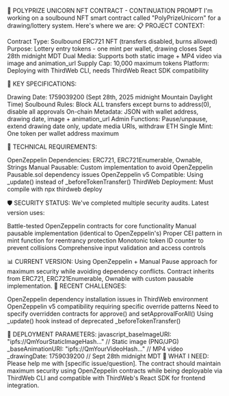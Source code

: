 🦄 POLYPRIZE UNICORN NFT CONTRACT - CONTINUATION PROMPT
I'm working on a soulbound NFT smart contract called "PolyPrizeUnicorn" for a drawing/lottery system. Here's where we are:
📋 PROJECT CONTEXT:

Contract Type: Soulbound ERC721 NFT (transfers disabled, burns allowed)
Purpose: Lottery entry tokens - one mint per wallet, drawing closes Sept 28th midnight MDT
Dual Media: Supports both static image + MP4 video via image and animation_url
Supply Cap: 10,000 maximum tokens
Platform: Deploying with ThirdWeb CLI, needs ThirdWeb React SDK compatibility

🎯 KEY SPECIFICATIONS:

Drawing Date: 1759039200 (Sept 28th, 2025 midnight Mountain Daylight Time)
Soulbound Rules: Block ALL transfers except burns to address(0), disable all approvals
On-chain Metadata: JSON with wallet address, drawing date, image + animation_url
Admin Functions: Pause/unpause, extend drawing date only, update media URIs, withdraw ETH
Single Mint: One token per wallet address maximum

🔧 TECHNICAL REQUIREMENTS:

OpenZeppelin Dependencies: ERC721, ERC721Enumerable, Ownable, Strings
Manual Pausable: Custom implementation to avoid OpenZeppelin Pausable.sol dependency issues
OpenZeppelin v5 Compatible: Using _update() instead of _beforeTokenTransfer()
ThirdWeb Deployment: Must compile with npx thirdweb deploy

🛡️ SECURITY STATUS:
We've completed multiple security audits. Latest version uses:

Battle-tested OpenZeppelin contracts for core functionality
Manual pausable implementation (identical to OpenZeppelin's)
Proper CEI pattern in mint function for reentrancy protection
Monotonic token ID counter to prevent collisions
Comprehensive input validation and access controls

📊 CURRENT VERSION:
Using OpenZeppelin + Manual Pause approach for maximum security while avoiding dependency conflicts. Contract inherits from ERC721, ERC721Enumerable, Ownable with custom pausable implementation.
🚨 RECENT CHALLENGES:

OpenZeppelin dependency installation issues in ThirdWeb environment
OpenZeppelin v5 compatibility requiring specific override patterns
Need to specify overridden contracts for approve() and setApprovalForAll()
Using _update() hook instead of deprecated _beforeTokenTransfer()

🎨 DEPLOYMENT PARAMETERS:
javascript_baseImageURI: "ipfs://QmYourStaticImageHash..."      // Static image (PNG/JPG)
_baseAnimationURI: "ipfs://QmYourVideoHash..."        // MP4 video  
_drawingDate: 1759039200                              // Sept 28th midnight MDT
🔄 WHAT I NEED:
Please help me with [specific issue/question]. The contract should maintain maximum security using OpenZeppelin contracts while being deployable via ThirdWeb CLI and compatible with ThirdWeb's React SDK for frontend integration.